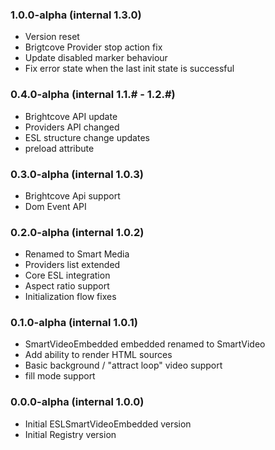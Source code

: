 ### 1.0.0-alpha (internal 1.3.0)
* Version reset
* Brigtcove Provider stop action fix
* Update disabled marker behaviour
* Fix error state when the last init state is successful

### 0.4.0-alpha (internal 1.1.# - 1.2.#)
* Brightcove API update
* Providers API changed
* ESL structure change updates
* preload attribute


### 0.3.0-alpha (internal 1.0.3)
* Brightcove Api support
* Dom Event API


### 0.2.0-alpha (internal 1.0.2)
* Renamed to Smart Media
* Providers list extended
* Core ESL integration
* Aspect ratio support
* Initialization flow fixes

### 0.1.0-alpha (internal 1.0.1)
* SmartVideoEmbedded embedded renamed to SmartVideo
* Add ability to render HTML sources
* Basic background / "attract loop" video support
* fill mode support

### 0.0.0-alpha (internal 1.0.0)
* Initial ESLSmartVideoEmbedded version
* Initial Registry version
